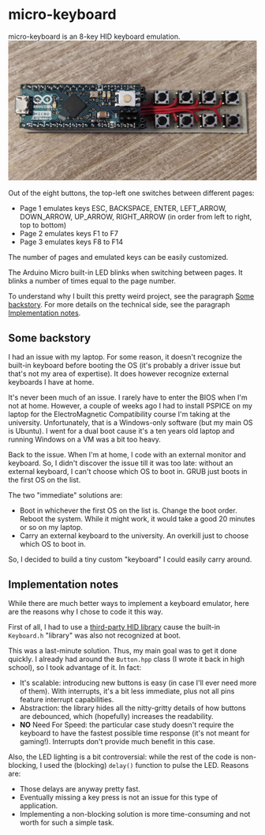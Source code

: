 # micro-keyboard
micro-keyboard is an 8-key HID keyboard emulation.
![micro-keyboard image](./micro-keyboard.jpeg)


Out of the eight buttons, the top-left one switches between different
pages:

- Page 1 emulates keys ESC, BACKSPACE, ENTER, LEFT_ARROW, DOWN_ARROW,
  UP_ARROW, RIGHT_ARROW (in order from left to right, top to bottom)
- Page 2 emulates keys F1 to F7
- Page 3 emulates keys F8 to F14

The number of pages and emulated keys can be easily customized.


The Arduino Micro built-in LED blinks when switching between pages.
It blinks a number of times equal to the page number.


To understand why I built this pretty weird project, see the paragraph
[Some backstory](#some-backstory).
For more details on the technical side, see the paragraph
[Implementation notes](#implementation-notes).



## Some backstory
I had an issue with my laptop. For some reason, it doesn't recognize
the built-in keyboard before booting the OS (it's probably a driver
issue but that's not my area of expertise).
It does however recognize external keyboards I have at home.

It's never been much of an issue. I rarely have to enter the BIOS when
I'm not at home.
However, a couple of weeks ago I had to install PSPICE on my laptop for
the ElectroMagnetic Compatibility course I'm taking at the university.
Unfortunately, that is a Windows-only software (but my main OS is Ubuntu).
I went for a dual boot cause it's a ten years old laptop and running
Windows on a VM was a bit too heavy.


Back to the issue.
When I'm at home, I code with an external monitor and keyboard.
So, I didn't discover the issue till it was too late: without an
external keyboard, I can't choose which OS to boot in.
GRUB just boots in the first OS on the list.


The two "immediate" solutions are:

- Boot in whichever the first OS on the list is. Change the boot order.
  Reboot the system. While it might work, it would take a good 20 minutes
  or so on my laptop.
- Carry an external keyboard to the university. An overkill just to
  choose which OS to boot in.

So, I decided to build a tiny custom "keyboard" I could easily
carry around.




## Implementation notes
While there are much better ways to implement a keyboard emulator, here
are the reasons why I chose to code it this way.


First of all, I had to use a [third-party HID library](https://github.com/NicoHood/HID)
cause the built-in `Keyboard.h` "library" was also not recognized at boot.


This was a last-minute solution.
Thus, my main goal was to get it done quickly.
I already had around the `Button.hpp` class (I wrote it back in high
school), so I took advantage of it. In fact:

- It's scalable: introducing new buttons is easy (in case I'll ever
  need more of them). With interrupts, it's a bit less immediate, plus
  not all pins feature interrupt capabilities.
- Abstraction: the library hides all the nitty-gritty details of how
  buttons are debounced, which (hopefully) increases the readability.
- **NO** Need For Speed: the particular case study doesn't require the
  keyboard to have the fastest possible time response (it's not meant for
  gaming!). Interrupts don't provide much benefit in this case.


Also, the LED lighting is a bit controversial: while the rest of the code
is non-blocking, I used the (blocking) `delay()` function to pulse the
LED. Reasons are:

- Those delays are anyway pretty fast.
- Eventually missing a key press is not an issue for this type of
  application.
- Implementing a non-blocking solution is more time-consuming and not
  worth for such a simple task.
